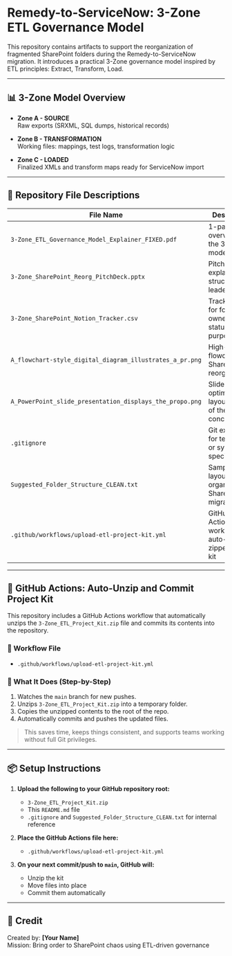 # Remedy-to-ServiceNow: 3-Zone ETL Governance Model

This repository contains artifacts to support the reorganization of fragmented SharePoint folders during the Remedy-to-ServiceNow migration. It introduces a practical 3-Zone governance model inspired by ETL principles: Extract, Transform, Load.

---

## 📊 3-Zone Model Overview

- **Zone A - SOURCE**  
  Raw exports (SRXML, SQL dumps, historical records)

- **Zone B - TRANSFORMATION**  
  Working files: mappings, test logs, transformation logic

- **Zone C - LOADED**  
  Finalized XMLs and transform maps ready for ServiceNow import

---

## 📁 Repository File Descriptions

| File Name | Description |
|-----------|-------------|
| `3-Zone_ETL_Governance_Model_Explainer_FIXED.pdf` | 1-page PDF overview of the 3-Zone model |
| `3-Zone_SharePoint_Reorg_PitchDeck.pptx` | Pitch deck for explaining the structure to leadership |
| `3-Zone_SharePoint_Notion_Tracker.csv` | Tracker board for folder ownership, status, and purpose |
| `A_flowchart-style_digital_diagram_illustrates_a_pr.png` | High-level flowchart of SharePoint reorganization |
| `A_PowerPoint_slide_presentation_displays_the_propo.png` | Slide-optimized layout visual of the 3-Zone concept |
| `.gitignore` | Git exclusions for temporary or system-specific files |
| `Suggested_Folder_Structure_CLEAN.txt` | Sample folder layout for organizing the SharePoint migration files |
| `.github/workflows/upload-etl-project-kit.yml` | GitHub Actions workflow to auto-import zipped project kit |

---

## 🔄 GitHub Actions: Auto-Unzip and Commit Project Kit

This repository includes a GitHub Actions workflow that automatically unzips the `3-Zone_ETL_Project_Kit.zip` file and commits its contents into the repository.

### 📂 Workflow File
- `.github/workflows/upload-etl-project-kit.yml`

### 🧠 What It Does (Step-by-Step)
1. Watches the `main` branch for new pushes.
2. Unzips `3-Zone_ETL_Project_Kit.zip` into a temporary folder.
3. Copies the unzipped contents to the root of the repo.
4. Automatically commits and pushes the updated files.

> This saves time, keeps things consistent, and supports teams working without full Git privileges.

---

## 📦 Setup Instructions

1. **Upload the following to your GitHub repository root:**
   - `3-Zone_ETL_Project_Kit.zip`
   - This `README.md` file
   - `.gitignore` and `Suggested_Folder_Structure_CLEAN.txt` for internal reference

2. **Place the GitHub Actions file here:**
   - `.github/workflows/upload-etl-project-kit.yml`

3. **On your next commit/push to `main`, GitHub will:**
   - Unzip the kit
   - Move files into place
   - Commit them automatically

---

## 🙌 Credit

Created by: **[Your Name]**  
Mission: Bring order to SharePoint chaos using ETL-driven governance
